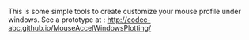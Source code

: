 This is some simple tools to create customize your mouse profile under windows.
See a prototype at : http://codec-abc.github.io/MouseAccelWindowsPlotting/
